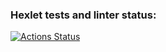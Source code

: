 ### Hexlet tests and linter status:
[![Actions Status](https://github.com/alexgreendev/java-project-lvl2/workflows/hexlet-check/badge.svg)](https://github.com/alexgreendev/java-project-lvl2/actions)